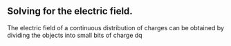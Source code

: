 ## Solving for the electric field. 

The electric field of a continuous distribution of charges can be obtained by dividing the objects into small bits of charge dq